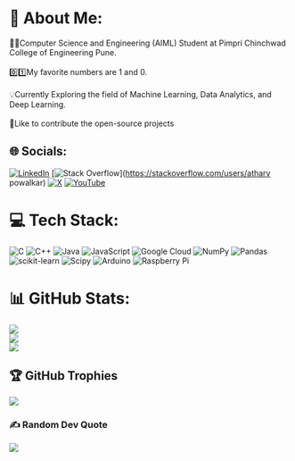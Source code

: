 # 💫 About Me:
🧑‍💻Computer Science and Engineering (AIML) Student at Pimpri Chinchwad College of Engineering Pune.<br><br>0️⃣1️⃣My favorite numbers are 1 and 0.<br><br>💡Currently Exploring the field of Machine Learning, Data Analytics, and Deep Learning.<br><br>🤝Like to contribute the open-source projects  


## 🌐 Socials:
[![LinkedIn](https://img.shields.io/badge/LinkedIn-%230077B5.svg?logo=linkedin&logoColor=white)](https://linkedin.com/in/https://www.linkedin.com/in/atharv-powalkar/) [![Stack Overflow](https://img.shields.io/badge/-Stackoverflow-FE7A16?logo=stack-overflow&logoColor=white)](https://stackoverflow.com/users/atharv powalkar) [![X](https://img.shields.io/badge/X-black.svg?logo=X&logoColor=white)](https://x.com/https://twitter.com/powalkar4809) [![YouTube](https://img.shields.io/badge/YouTube-%23FF0000.svg?logo=YouTube&logoColor=white)](https://youtube.com/@https://www.youtube.com/channel/UCc_bYKf4A8H4HzdGyJKWIMA) 

# 💻 Tech Stack:
![C](https://img.shields.io/badge/c-%2300599C.svg?style=for-the-badge&logo=c&logoColor=white) ![C++](https://img.shields.io/badge/c++-%2300599C.svg?style=for-the-badge&logo=c%2B%2B&logoColor=white) ![Java](https://img.shields.io/badge/java-%23ED8B00.svg?style=for-the-badge&logo=openjdk&logoColor=white) ![JavaScript](https://img.shields.io/badge/javascript-%23323330.svg?style=for-the-badge&logo=javascript&logoColor=%23F7DF1E) ![Google Cloud](https://img.shields.io/badge/GoogleCloud-%234285F4.svg?style=for-the-badge&logo=google-cloud&logoColor=white) ![NumPy](https://img.shields.io/badge/numpy-%23013243.svg?style=for-the-badge&logo=numpy&logoColor=white) ![Pandas](https://img.shields.io/badge/pandas-%23150458.svg?style=for-the-badge&logo=pandas&logoColor=white) ![scikit-learn](https://img.shields.io/badge/scikit--learn-%23F7931E.svg?style=for-the-badge&logo=scikit-learn&logoColor=white) ![Scipy](https://img.shields.io/badge/SciPy-%230C55A5.svg?style=for-the-badge&logo=scipy&logoColor=%white) ![Arduino](https://img.shields.io/badge/-Arduino-00979D?style=for-the-badge&logo=Arduino&logoColor=white) ![Raspberry Pi](https://img.shields.io/badge/-RaspberryPi-C51A4A?style=for-the-badge&logo=Raspberry-Pi)
# 📊 GitHub Stats:
![](https://github-readme-stats.vercel.app/api?username=07-Atharv&theme=tokyonight&hide_border=false&include_all_commits=true&count_private=true)<br/>
![](https://github-readme-streak-stats.herokuapp.com/?user=07-Atharv&theme=tokyonight&hide_border=false)<br/>
![](https://github-readme-stats.vercel.app/api/top-langs/?username=07-Atharv&theme=tokyonight&hide_border=false&include_all_commits=true&count_private=true&layout=compact)

## 🏆 GitHub Trophies
![](https://github-profile-trophy.vercel.app/?username=07-Atharv&theme=radical&no-frame=false&no-bg=true&margin-w=4)

### ✍️ Random Dev Quote
![](https://quotes-github-readme.vercel.app/api?type=horizontal&theme=radical)

<!-- Proudly created with GPRM ( https://gprm.itsvg.in ) -->

